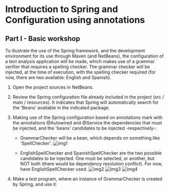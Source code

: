 # Introduction to Spring and Configuration using annotations

## Part I - Basic workshop 
To illustrate the use of the Spring framework, and the development environment for its use through Maven (and NetBeans), the configuration of a text analysis application will be made, which makes use of a grammar verifier that requires a spelling checker. The grammar checker will be injected, at the time of execution, with the spelling checker required (for now, there are two available: English and Spanish).

1. Open the project sources in NetBeans.

2. Review the Spring configuration file already included in the project (src / main / resources). It indicates that Spring will automatically search for the 'Beans' available in the indicated package.

3. Making use of the Spring configuration based on annotations mark with the annotations @Autowired and @Service the dependencies that must be injected, and the 'beans' candidates to be injected -respectively-:

    * GrammarChecker will be a bean, which depends on something like 'SpellChecker'.
    ![img1](https://media.discordapp.net/attachments/497217237258600449/748245825507033188/unknown.png)

    * EnglishSpellChecker and SpanishSpellChecker are the two possible candidates to be injected. One must be selected, or another, but NOT both (there would be dependency resolution conflict). For now, have EnglishSpellChecker used.
    ![img2](https://media.discordapp.net/attachments/497217237258600449/748245955211427840/unknown.png)
    ![img3](https://media.discordapp.net/attachments/497217237258600449/748246152314486795/unknown.png)
    ![img4](https://media.discordapp.net/attachments/497217237258600449/748246227082280991/unknown.png)

4. Make a test program, where an instance of GrammarChecker is created by Spring, and use it:
